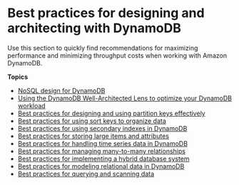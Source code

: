 # Best practices for designing and architecting with DynamoDB<a name="best-practices"></a>

Use this section to quickly find recommendations for maximizing performance and minimizing throughput costs when working with Amazon DynamoDB\.

**Topics**
+ [NoSQL design for DynamoDB](bp-general-nosql-design.md)
+ [Using the DynamoDB Well\-Architected Lens to optimize your DynamoDB workload](bp-wal.md)
+ [Best practices for designing and using partition keys effectively](bp-partition-key-design.md)
+ [Best practices for using sort keys to organize data](bp-sort-keys.md)
+ [Best practices for using secondary indexes in DynamoDB](bp-indexes.md)
+ [Best practices for storing large items and attributes](bp-use-s3-too.md)
+ [Best practices for handling time series data in DynamoDB](bp-time-series.md)
+ [Best practices for managing many\-to\-many relationships](bp-adjacency-graphs.md)
+ [Best practices for implementing a hybrid database system](bp-hybrid.md)
+ [Best practices for modeling relational data in DynamoDB](bp-relational-modeling.md)
+ [Best practices for querying and scanning data](bp-query-scan.md)
